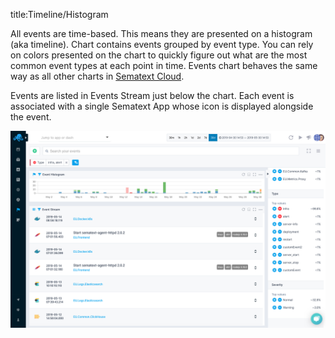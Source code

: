 title:Timeline/Histogram

All events are time-based. This means they are presented on a histogram (aka timeline). Chart
contains events grouped by event type. You can rely on colors presented on the chart to quickly
figure out what are the most common event types at each point in time. Events chart behaves
the same way as all other charts in [Sematext Cloud](https://sematext.com/cloud/).

Events are listed in Events Stream just below the chart. Each event is associated with a single
Sematext App whose icon is displayed alongside the event.

[![Events timeline](../images/events/events-timeline.png "Events timeline")](../images/events/events-timeline.png)

